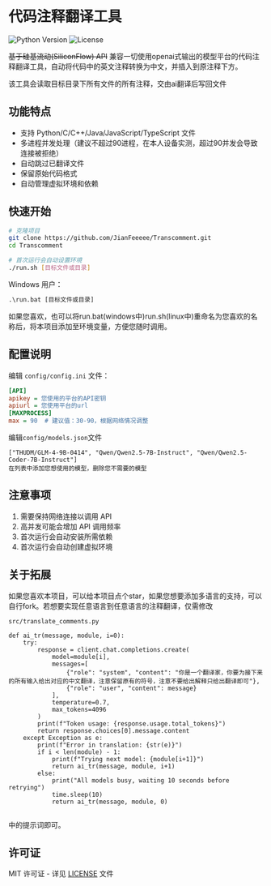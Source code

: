 # 代码注释翻译工具

![Python Version](https://img.shields.io/badge/python-3.7+-blue.svg)
![License](https://img.shields.io/badge/license-MIT-green.svg)

~~基于硅基流动(SiliconFlow) API~~ 兼容一切使用openai式输出的模型平台的代码注释翻译工具，自动将代码中的英文注释转换为中文，并插入到原注释下方。

该工具会读取目标目录下所有文件的所有注释，交由ai翻译后写回文件

## 功能特点

- 支持 Python/C/C++/Java/JavaScript/TypeScript 文件
- 多进程并发处理（建议不超过90进程，在本人设备实测，超过90并发会导致连接被拒绝）
- 自动跳过已翻译文件
- 保留原始代码格式
- 自动管理虚拟环境和依赖

## 快速开始

```bash
# 克隆项目
git clone https://github.com/JianFeeeee/Transcomment.git
cd Transcomment

# 首次运行会自动设置环境
./run.sh [目标文件或目录]
```

Windows 用户：

```cmd
.\run.bat [目标文件或目录]
```

如果您喜欢，也可以将run.bat(windows中)run.sh(linux中)重命名为您喜欢的名称后，将本项目添加至环境变量，方便您随时调用。

## 配置说明

编辑 `config/config.ini` 文件：



```ini
[API]
apikey = 您使用的平台的API密钥
apiurl = 您使用平台的url
[MAXPROCESS]
max = 90  # 建议值：30-90，根据网络情况调整
```

编辑`config/models.json`文件

```
["THUDM/GLM-4-9B-0414", "Qwen/Qwen2.5-7B-Instruct", "Qwen/Qwen2.5-Coder-7B-Instruct"]
在列表中添加您想使用的模型，删除您不需要的模型
```

## 注意事项

1. 需要保持网络连接以调用 API
2. 高并发可能会增加 API 调用频率
3. 首次运行会自动安装所需依赖
4. 首次运行会自动创建虚拟环境

## 关于拓展

如果您喜欢本项目，可以给本项目点个star，如果您想要添加多语言的支持，可以自行fork。若想要实现任意语言到任意语言的注释翻译，仅需修改

 `src/translate_comments.py`

```
def ai_tr(message, module, i=0):
    try:
        response = client.chat.completions.create(  
            model=module[i],  
            messages=[  
                {"role": "system", "content": "你是一个翻译家，你要为接下来的所有输入给出对应的中文翻译，注意保留原有的符号，注意不要给出解释只给出翻译即可"},  
                {"role": "user", "content": message}  
            ],  
            temperature=0.7,  
            max_tokens=4096
        )
        print(f"Token usage: {response.usage.total_tokens}")
        return response.choices[0].message.content
    except Exception as e:
        print(f"Error in translation: {str(e)}")
        if i < len(module) - 1:
            print(f"Trying next model: {module[i+1]}")
            return ai_tr(message, module, i+1)
        else:
            print("All models busy, waiting 10 seconds before retrying")
            time.sleep(10)
            return ai_tr(message, module, 0)


```

中的提示词即可。

## 许可证

MIT 许可证 - 详见 [LICENSE](LICENSE) 文件
